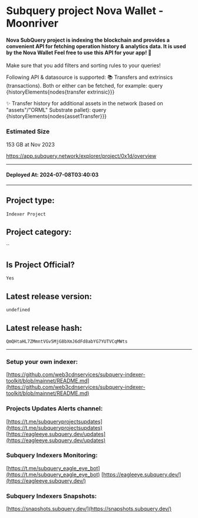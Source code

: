 # Subquery project Nova Wallet - Moonriver
####  Nova SubQuery project is indexing the blockchain and provides a convenient API for fetching operation history & analytics data. It is used by the Nova Wallet Feel free to use this API for your app! 💖

Make sure that you add filters and sorting rules to your queries!

Following API & datasource is supported: 📚 Transfers and extrinsics (transactions). Both or either can be fetched, for example: query {historyElements{nodes{transfer extrinsic}}}

✨ Transfer history for additional assets in the network (based on "assets"/"ORML" Substrate pallet): query {historyElements{nodes{assetTransfer}}}

### Estimated Size
153 GB at Nov 2023

https://app.subquery.network/explorer/project/0x1d/overview
____
#### Deployed At: 2024-07-08T03:40:03
____

## Project type:
`Indexer Project`

## Project category:
``

## Is Project Official?
`Yes`

## Latest release version:
`undefined`

## Latest release hash:
`QmQHtaHL7ZMmntVGv5MjG8bXmJ6dFd8abYG7YUTVCqMWts`



___
### Setup your own indexer:

[https://github.com/web3cdnservices/subquery-indexer-toolkit/blob/mainnet/README.md](https://github.com/web3cdnservices/subquery-indexer-toolkit/blob/mainnet/README.md)

### Projects Updates Alerts channel:

[https://t.me/subqueryprojectsupdates](https://t.me/subqueryprojectsupdates) [https://eagleeye.subquery.dev/updates](https://eagleeye.subquery.dev/updates)

### Subquery Indexers Monitoring:

[https://t.me/subquery_eagle_eye_bot](https://t.me/subquery_eagle_eye_bot) [https://eagleeye.subquery.dev/](https://eagleeye.subquery.dev/)


### Subquery Indexers Snapshots:

[https://snapshots.subquery.dev/](https://snapshots.subquery.dev/)

